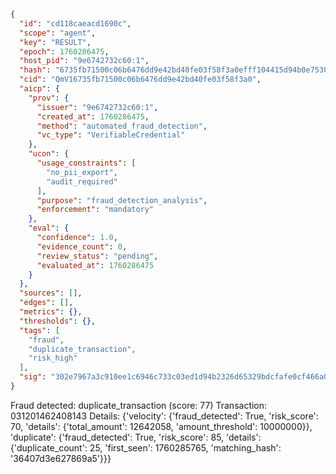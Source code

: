 ```json
{
  "id": "cd118caeacd1690c",
  "scope": "agent",
  "key": "RESULT",
  "epoch": 1760286475,
  "host_pid": "9e6742732c60:1",
  "hash": "6735fb71500c06b6476dd9e42bd40fe03f58f3a0efff104415d94b0e7530d42d",
  "cid": "QmV16735fb71500c06b6476dd9e42bd40fe03f58f3a0",
  "aicp": {
    "prov": {
      "issuer": "9e6742732c60:1",
      "created_at": 1760286475,
      "method": "automated_fraud_detection",
      "vc_type": "VerifiableCredential"
    },
    "ucon": {
      "usage_constraints": [
        "no_pii_export",
        "audit_required"
      ],
      "purpose": "fraud_detection_analysis",
      "enforcement": "mandatory"
    },
    "eval": {
      "confidence": 1.0,
      "evidence_count": 0,
      "review_status": "pending",
      "evaluated_at": 1760286475
    }
  },
  "sources": [],
  "edges": [],
  "metrics": {},
  "thresholds": {},
  "tags": [
    "fraud",
    "duplicate_transaction",
    "risk_high"
  ],
  "sig": "302e7967a3c910ee1c6946c733c03ed1d94b2326d65329bdcfafe0cf466a0a72"
}
```

Fraud detected: duplicate_transaction (score: 77)
Transaction: 031201462408143
Details: {'velocity': {'fraud_detected': True, 'risk_score': 70, 'details': {'total_amount': 12642058, 'amount_threshold': 10000000}}, 'duplicate': {'fraud_detected': True, 'risk_score': 85, 'details': {'duplicate_count': 25, 'first_seen': 1760285765, 'matching_hash': '36407d3e627869a5'}}}